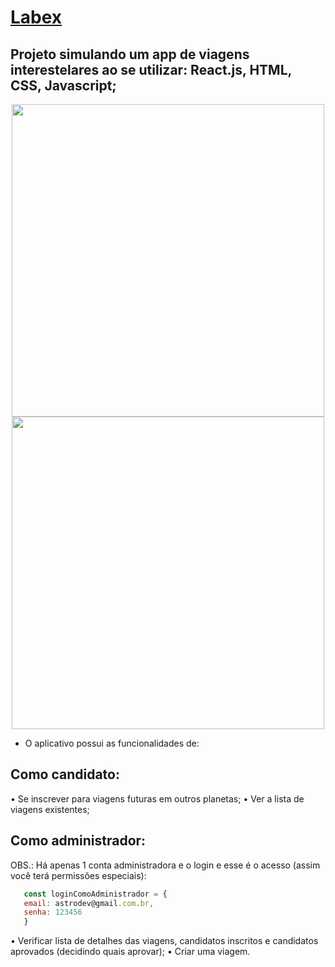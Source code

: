 # <a href="https://wholesale-game.surge.sh/">Labex</a>


## Projeto simulando um app de viagens interestelares ao se utilizar: React.js, HTML, CSS, Javascript;

<div align="center">
  <img src="https://user-images.githubusercontent.com/98588790/182394531-620b673c-4c6e-41a9-982d-a0c2632dabaf.png" height="500"/>
  <img src="https://user-images.githubusercontent.com/98588790/182394923-f23d8c91-3185-4a4b-afa9-c8216da5a46f.png" height="500"/>
</div>

- O aplicativo possui as funcionalidades de:

## Como candidato:

• Se inscrever para viagens futuras em outros planetas;
• Ver a lista de viagens existentes;

## Como administrador: 
OBS.: Há apenas 1 conta administradora e o login e esse é o acesso (assim você terá permissões especiais):

 ```javascript   
    const loginComoAdministrador = {
    email: astrodev@gmail.com.br,
    senha: 123456
    }    
```

• Verificar lista de detalhes das viagens, candidatos inscritos e candidatos aprovados (decidindo quais aprovar);
• Criar uma viagem.
